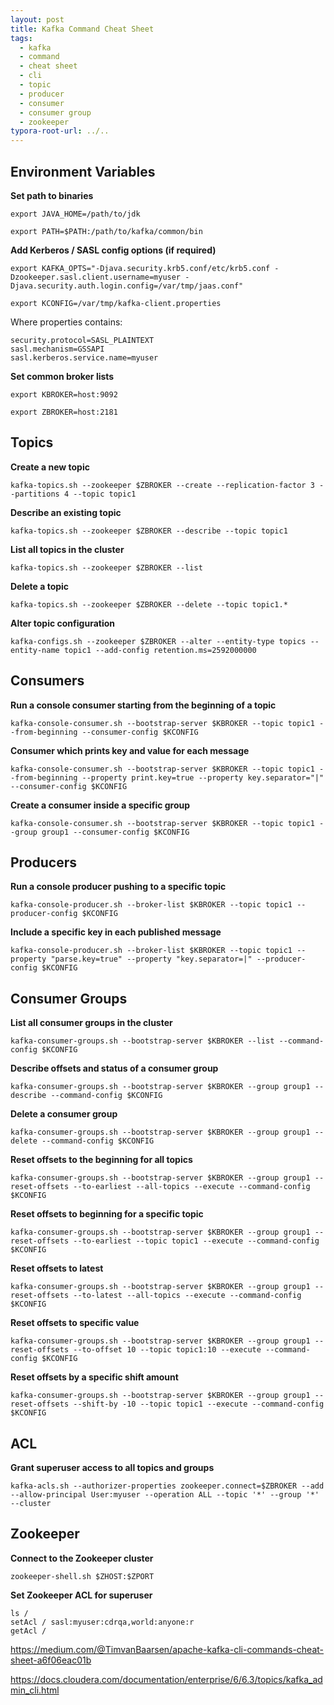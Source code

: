 ```yaml
---
layout: post
title: Kafka Command Cheat Sheet
tags:
  - kafka
  - command
  - cheat sheet
  - cli
  - topic
  - producer
  - consumer
  - consumer group
  - zookeeper
typora-root-url: ../..
---
```


## Environment Variables

**Set path to binaries**

`export JAVA_HOME=/path/to/jdk`

`export PATH=$PATH:/path/to/kafka/common/bin`

**Add Kerberos / SASL config options (if required)**

`export KAFKA_OPTS="-Djava.security.krb5.conf/etc/krb5.conf -Dzookeeper.sasl.client.username=myuser -Djava.security.auth.login.config=/var/tmp/jaas.conf"`

`export KCONFIG=/var/tmp/kafka-client.properties`

Where properties contains:

```properties
security.protocol=SASL_PLAINTEXT
sasl.mechanism=GSSAPI
sasl.kerberos.service.name=myuser
```

**Set common broker lists**

`export KBROKER=host:9092`

`export ZBROKER=host:2181`

## Topics

**Create a new topic**

`kafka-topics.sh --zookeeper $ZBROKER --create --replication-factor 3 --partitions 4 --topic topic1`

**Describe an existing topic**

`kafka-topics.sh --zookeeper $ZBROKER --describe --topic topic1`

**List all topics in the cluster**

`kafka-topics.sh --zookeeper $ZBROKER --list`

**Delete a topic**

`kafka-topics.sh --zookeeper $ZBROKER --delete --topic topic1.*`

**Alter topic configuration**

`kafka-configs.sh --zookeeper $ZBROKER --alter --entity-type topics --entity-name topic1 --add-config retention.ms=2592000000`

## Consumers

**Run a console consumer starting from the beginning of a topic**

`kafka-console-consumer.sh --bootstrap-server $KBROKER --topic topic1 --from-beginning --consumer-config $KCONFIG`

**Consumer which prints key and value for each message**

`kafka-console-consumer.sh --bootstrap-server $KBROKER --topic topic1 --from-beginning --property print.key=true --property key.separator="|" --consumer-config $KCONFIG`

**Create a consumer inside a specific group**

`kafka-console-consumer.sh --bootstrap-server $KBROKER --topic topic1 --group group1 --consumer-config $KCONFIG`

## Producers

**Run a console producer pushing to a specific topic**

`kafka-console-producer.sh --broker-list $KBROKER --topic topic1 --producer-config $KCONFIG`

**Include a specific key in each published message**

`kafka-console-producer.sh --broker-list $KBROKER --topic topic1 --property "parse.key=true" --property "key.separator=|" --producer-config $KCONFIG`

## Consumer Groups

**List all consumer groups in the cluster**

`kafka-consumer-groups.sh --bootstrap-server $KBROKER --list --command-config $KCONFIG`

**Describe offsets and status of a consumer group**

`kafka-consumer-groups.sh --bootstrap-server $KBROKER --group group1 --describe --command-config $KCONFIG`

**Delete a consumer group**

`kafka-consumer-groups.sh --bootstrap-server $KBROKER --group group1 --delete --command-config $KCONFIG`

**Reset offsets to the beginning for all topics**

`kafka-consumer-groups.sh --bootstrap-server $KBROKER --group group1 --reset-offsets --to-earliest --all-topics --execute --command-config $KCONFIG`

**Reset offsets to beginning for a specific topic**

`kafka-consumer-groups.sh --bootstrap-server $KBROKER --group group1 --reset-offsets --to-earliest --topic topic1 --execute --command-config $KCONFIG`

**Reset offsets to latest**

`kafka-consumer-groups.sh --bootstrap-server $KBROKER --group group1 --reset-offsets --to-latest --all-topics --execute --command-config $KCONFIG`

**Reset offsets to specific value**

`kafka-consumer-groups.sh --bootstrap-server $KBROKER --group group1 --reset-offsets --to-offset 10 --topic topic1:10 --execute --command-config $KCONFIG`

**Reset offsets by a specific shift amount**

`kafka-consumer-groups.sh --bootstrap-server $KBROKER --group group1 --reset-offsets --shift-by -10 --topic topic1 --execute --command-config $KCONFIG`

## ACL

**Grant superuser access to all topics and groups**

`kafka-acls.sh --authorizer-properties zookeeper.connect=$ZBROKER --add --allow-principal User:myuser --operation ALL --topic '*' --group '*' --cluster`

## Zookeeper

**Connect to the Zookeeper cluster**

`zookeeper-shell.sh $ZHOST:$ZPORT`

**Set Zookeeper ACL for superuser**

```
ls /
setAcl / sasl:myuser:cdrqa,world:anyone:r
getAcl /
```

<https://medium.com/@TimvanBaarsen/apache-kafka-cli-commands-cheat-sheet-a6f06eac01b>

<https://docs.cloudera.com/documentation/enterprise/6/6.3/topics/kafka_admin_cli.html>


